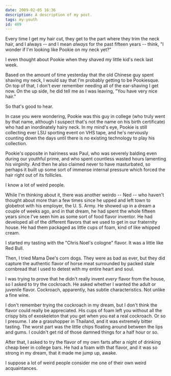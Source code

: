 ```yaml
---
date: 2009-02-05 16:36
description: A description of my post.
tags: my-youth
id: 489
---
```

Every time I get my hair cut, they get to the part where they trim the neck hair, and I always -- and I mean <i>always</i> for the past fifteen years -- think, "I wonder if I'm looking like Pookie on my neck yet?"  

I even thought about Pookie when they shaved my little kid's neck last week.

Based on the amount of time yesterday that the old Chinese guy spent shaving my neck, I would say that I'm probably getting to be Pookiesque.  On top of that, I don't ever remember needing all of the ear-shaving I get now.  On the up side, he did tell me as I was leaving, "You have very nice hair."

So that's good to hear.
<!--more-->
In case you were wondering, Pookie was this guy in college (who truly went by that name, although I suspect that's not the name on his birth certificate) who had an inordinately hairy neck.  In my mind's eye, Pookie is still collecting ever LSU sporting event on VHS tape, and he's nervously counting down the days until there is no existing technology to play his collection.

Pookie's opposite in hairiness was Paul, who was severely balding even during our youthful prime, and who spent countless wasted hours lamenting his virginity.  And then he also claimed never to have masturbated, so perhaps it built up some sort of immense internal pressure which forced the hair right out of its follicles.  

I know a lot of weird people.

While I'm thinking about it, there was another weirdo -- Ned -- who haven't thought about more than a few times since he upped and left town to globetrot with his employer, the U. S. Army.  He showed up in a dream a couple of weeks ago, and in that dream, he had spent the whole fifteen years since I've seen him as some sort of food flavor inventor.  He had developed all of the different flavors that we used to get in our fraternity house.  He had them packaged as little cups of foam, kind of like whipped cream.

I started my tasting with the "Chris Noel's cologne" flavor.  It was a little like Red Bull.

Then, I tried Mama Dee's corn dogs.  They were as bad as ever, but they did capture the authentic flavor of horse meat surrounded by packed stale cornbread that I used to detest with my entire heart and soul.

I was trying to prove that he didn't really invent <i>every</i> flavor from the house, so I asked to try the cockroach.  He asked whether I wanted the adult or juvenile flavor.  Cockroach, apparently, has subtle characteristics.  Not unlike a fine wine.

I don't remember trying the cockroach in my dream, but I don't think the flavor could really be appreciated.  His cups of foam left you without all the crispy bits of exoskeleton that you get when you eat a real cockroach.  Or so I presume.  I ate a grasshopper in Thailand, and it was extremely bitter tasting.  The worst part was the little chips floating around between the lips and gums.  I couldn't get rid of those damned things for a half hour or so.

After that, I asked to try the flavor of my own farts after a night of drinking cheap beer in college bars.  He had a foam with that flavor, and it was so strong in my dream, that it made me jump up, awake.

I suppose a lot of weird people consider me one of their own weird acquaintances.
